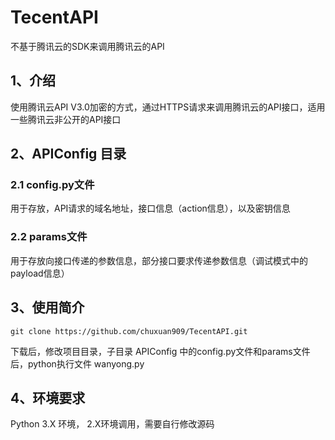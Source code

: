 # TecentAPI
不基于腾讯云的SDK来调用腾讯云的API

## 1、介绍

使用腾讯云API V3.0加密的方式，通过HTTPS请求来调用腾讯云的API接口，适用一些腾讯云非公开的API接口

## 2、APIConfig 目录

### 2.1 config.py文件

用于存放，API请求的域名地址，接口信息（action信息），以及密钥信息

### 2.2 params文件

用于存放向接口传递的参数信息，部分接口要求传递参数信息（调试模式中的payload信息）

## 3、使用简介

```shell
git clone https://github.com/chuxuan909/TecentAPI.git
```

下载后，修改项目目录，子目录 APIConfig 中的config.py文件和params文件后，python执行文件 wanyong.py

## 4、环境要求

Python 3.X 环境， 2.X环境调用，需要自行修改源码
